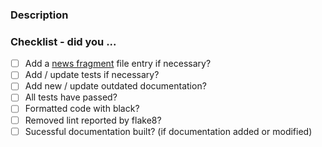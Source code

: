 <!-- Hello! Thanks for submitting a PR. To help make things go a bit more
     smoothly we would appreciate that you go through this template.
-->

### Description

<!-- Good things to put here include: reasoning for the change (please link
     any relevant issues!), any noteworthy (or hacky) choices to be aware of,
     or what the problem resolved here looked like ... we won't mind a ranty
     story :)
-->

### Checklist - did you ...

<!-- If any of the following items aren't relevant for your contribution
     please still tick them so we know you've gone through the checklist.

    Tests are required for bugfixes and new features. Documentation changes
    are necessary for formatting and most enhancement changes.

    Ensure proper code formatting with black. You can do this by running
    black from landlab's top-level folder.

    Ensure landlab is lint-free by running flake8 at landlab's top-level
    folder.

    If you like, you can automate these tasks by installing pre-commit hooks.
    This is done by running `pre-commit install` at landlab's top-level
    folder.
-->

- [ ] Add a [news fragment](https://landlab.readthedocs.io/en/master/development/contribution/index.html#news-entries) file entry if necessary?
- [ ] Add / update tests if necessary?
- [ ] Add new / update outdated documentation?
- [ ] All tests have passed?
- [ ] Formatted code with black?
- [ ] Removed lint reported by flake8?
- [ ] Sucessful documentation built? (if documentation added or modified)

<!-- Thanks for your time and effort. If you have any feedback in regards
     to your experience contributing here, please let us know!

     Helpful links:

      Developer guide: https://landlab.readthedocs.io/en/master/development
      Ask a question or submit an issue: https://github.com/landlab/landlab/issues
      Landlab Slack channel: https://landlab.slack.com
-->
